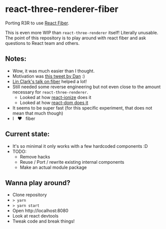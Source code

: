# react-three-renderer-fiber
Porting R3R to use [React Fiber](https://github.com/acdlite/react-fiber-architecture).

This is even more WIP than `react-three-renderer` itself! Literally unusable. The point of this repository is to play around with react fiber and ask questions to React team and others.

## Notes:
- Wow, it was much easier than I thought.
- Motivation was [this tweet by Dan](https://twitter.com/dan_abramov/status/852150540985401345) :)
- [Lin Clark's talk on fiber](https://www.youtube.com/watch?v=ZCuYPiUIONs) helped a lot!
- Still needed some reverse engineering but not even close to the amount necessary for `react-three-renderer`. 
  - Looked at how [react-ionize](https://github.com/mhink/react-ionize) does it
  - Looked at how [react-dom does it](https://github.com/facebook/react/blob/master/src/renderers/dom/fiber/ReactDOMFiber.js)
- It seems to be super fast (for this specific experiment, that does not mean that much though)
- I &nbsp; :heart: &nbsp; fiber

## Current state:
- It's so minimal it only works with a few hardcoded components :D
- TODO:
  - Remove hacks
  - Reuse / Port / rewrite existing internal components
  - Make an actual module package

## Wanna play around?
- Clone repository
- `> yarn` 
- `> yarn start`
- Open http://localhost:8080
- Look at react devtools
- Tweak code and break things!
